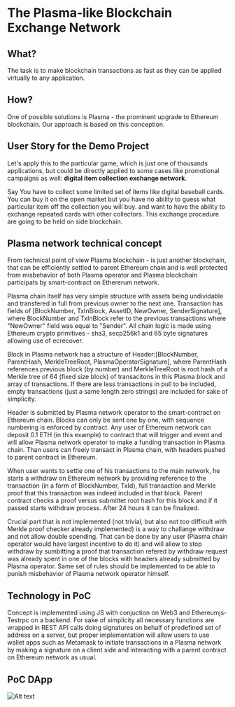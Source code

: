 # The Plasma-like Blockchain Exchange Network

## What?

The task is to make blockchain transactions as fast as they can be applied virtually to any application.

## How?

One of possible solutions is Plasma - the prominent upgrade to Ethereum blockchain. Our approach is based on this conception.

## User Story for the Demo Project

Let's apply this to the particular game, which is just one of thousands applications, but could be directly applied to some cases like promotional campaigns as well: **digital item collection exchange network**.

Say You have to collect some limited set of items like digital baseball cards. You can buy it on the open market but you have no ability to guess what particular item off the collection you will buy. and want to have the ability to exchange repeated cards with other collectors. This exchange procedure are going to be held on side blockchain.

## Plasma network technical concept

From technical point of view Plasma blockchain - is just another blockchain, that can be efficiently settled to parent Ethereum chain and is well protected from misbehavior of both Plasma operator and Plasma blockchain participats by smart-contract on Ethererum network.

Plasma chain itself has very simple structure with assets being undividable and transfered in full from previous owner to the next one. Transaction has fields of [BlockNumber, TxInBlock, AssetID, NewOwner, SenderSignature], where BlockNumber and TxInBlock refer to the previous transactions where "NewOwner" field was equal to "Sender". All chain logic is made using Ethereum crypto primitives - sha3, secp256k1 and 65 byte signatures allowing use of ecrecover.

Block in Plasma network has a structure of Header:[BlockNumber, ParentHash, MerkleTreeRoot, PlasmaOperatorSignature], where ParentHash references previous block (by number) and MerkleTreeRoot is root hash of a Merkle tree of 64 (fixed size block) of transacitons in this Plasma block and array of transactions. If there are less transactions in pull to be included, empty transactions (just a same length zero strings) are included for sake of simplicity.

Header is submitted by Plasma network operator to the smart-contract on Ethereum chain. Blocks can only be sent one by one, with sequence numbering is enforced by contract. Any user of Ethereum network can deposit 0.1 ETH (in this example) to contract that will trigger and event and will allow Plasma network operator to make a funding transaction in Plasma chain. Than users can freely transact in Plasma chain, with headers pushed to parent contract in Ethereum.

When user wants to settle one of his transactions to the main network, he starts a withdraw on Ethereum network by providing reference to the transaction (in a form of BlockNumber, TxId), full transaction and Merkle proof that this transaction was indeed included in that block. Parent contract checks a proof versus submittet root hash for this block and if it passed starts withdraw process. After 24 hours it can be finalized.

Crucial part that is not implemented (not trivial, but also not too difficult with Merkle proof checker already implemented) is a way to challange withdraw and not allow double spending. That can be done by any user (Plasma chain operator would have largest incentive to do it) and will allow to stop withdraw by sumbitting a proof that transaction refered by withdraw request was already spent in one of the blocks with headers already submitted by Plasma operator. Same set of rules should be implemented to be able to punish misbehavior of Plasma network operator himself.

## Technology in PoC

Concept is implemented using JS with conjuction on Web3 and Ethereumjs-Testrpc on a backend. For sake of simplicity all necessary functions are wrapped in REST API calls doing signatures on behalf of predefined set of address on a server, but proper implementation will allow users to use wallet apps such as Metamask to initiate transactions in a Plasma network by making a signature on a client side and interacting with a parent contract on Ethereum network as usual.

## PoC DApp

![Alt text](https://bankex.github.io/ethwaterloo-hackathon/presentation/presentation.png)


